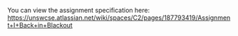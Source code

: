 You can view the assignment specification here: https://unswcse.atlassian.net/wiki/spaces/C2/pages/187793419/Assignment+I+Back+in+Blackout
